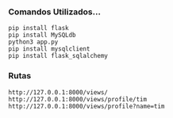 ### Comandos Utilizados...

    pip install flask
    pip install MySQLdb
    python3 app.py
    pip install mysqlclient
    pip install flask_sqlalchemy

### Rutas

    http://127.0.0.1:8000/views/
    http://127.0.0.1:8000/views/profile/tim
    http://127.0.0.1:8000/views/profile?name=tim
